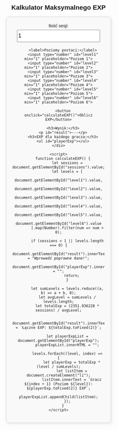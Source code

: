 <!DOCTYPE html>
<html lang="pl">
<head>
    <meta charset="UTF-8">
    <meta name="viewport" content="width=device-width, initial-scale=1.0">
    <title>Kalkulator Maksymalnego EXP</title>
    <style>
        body {
            font-family: Arial, sans-serif;
            text-align: center;
            margin: 50px;
        }
        .calculator {
            width: 300px;
            margin: auto;
            padding: 20px;
            border: 1px solid #ccc;
            border-radius: 10px;
            box-shadow: 2px 2px 10px rgba(0, 0, 0, 0.1);
            background-color: #f9f9f9;
        }
        input, button {
            width: 90%;
            height: 40px;
            margin: 5px;
            font-size: 18px;
        }
        button {
            background-color: #4CAF50;
            color: white;
            border: none;
            cursor: pointer;
        }
        button:hover {
            background-color: #45a049;
        }
    </style>
</head>
<body>
    <h2>Kalkulator Maksymalnego EXP</h2>
    <div class="calculator">
        <label for="sessions">Ilość sesji:</label>
        <input type="number" id="sessions" min="1" value="1">
        
        <label>Poziomy postaci:</label>
        <input type="number" id="level1" min="1" placeholder="Poziom 1">
        <input type="number" id="level2" min="1" placeholder="Poziom 2">
        <input type="number" id="level3" min="1" placeholder="Poziom 3">
        <input type="number" id="level4" min="1" placeholder="Poziom 4">
        <input type="number" id="level5" min="1" placeholder="Poziom 5">
        <input type="number" id="level6" min="1" placeholder="Poziom 6">
        
        <button onclick="calculateEXP()">Oblicz EXP</button>
        
        <h3>Wynik:</h3>
        <p id="result">---</p>
        <h3>EXP dla każdego gracza:</h3>
        <ul id="playerExp"></ul>
    </div>
    
    <script>
        function calculateEXP() {
            let sessions = document.getElementById("sessions").value;
            let levels = [
                document.getElementById("level1").value,
                document.getElementById("level2").value,
                document.getElementById("level3").value,
                document.getElementById("level4").value,
                document.getElementById("level5").value,
                document.getElementById("level6").value
            ].map(Number).filter(num => num > 0);
            
            if (sessions < 1 || levels.length === 0) {
                document.getElementById("result").innerText = "Wprowadź poprawne dane!";
                document.getElementById("playerExp").innerHTML = "";
                return;
            }
            
            let sumLevels = levels.reduce((a, b) => a + b, 0);
            let avgLevel = sumLevels / levels.length;
            let totalExp = (2351.936228 * sessions) / avgLevel;
            
            document.getElementById("result").innerText = `Łączne EXP: ${totalExp.toFixed(2)}`;
            
            let playerExpList = document.getElementById("playerExp");
            playerExpList.innerHTML = "";
            
            levels.forEach((level, index) => {
                let playerExp = totalExp * (level / sumLevels);
                let listItem = document.createElement("li");
                listItem.innerText = `Gracz ${index + 1} (Poziom ${level}): ${playerExp.toFixed(2)} EXP`;
                playerExpList.appendChild(listItem);
            });
        }
    </script>
</body>
</html>
